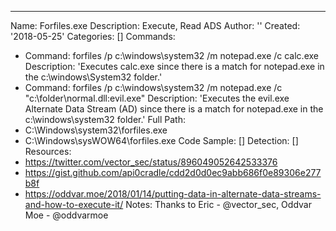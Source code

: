 ---
Name: Forfiles.exe
Description: Execute, Read ADS
Author: ''
Created: '2018-05-25'
Categories: []
Commands:
  - Command: forfiles /p c:\windows\system32 /m notepad.exe /c calc.exe
    Description: 'Executes calc.exe since there is a match for notepad.exe in the c:\\windows\\System32 folder.'
  - Command: forfiles /p c:\windows\system32 /m notepad.exe /c "c:\folder\normal.dll:evil.exe"
    Description: 'Executes the evil.exe Alternate Data Stream (AD) since there is a match for notepad.exe in the c:\\windows\\system32 folder.'
Full Path:
  - C:\Windows\system32\forfiles.exe
  - C:\Windows\sysWOW64\forfiles.exe
Code Sample: []
Detection: []
Resources:
  - https://twitter.com/vector_sec/status/896049052642533376
  - https://gist.github.com/api0cradle/cdd2d0d0ec9abb686f0e89306e277b8f
  - https://oddvar.moe/2018/01/14/putting-data-in-alternate-data-streams-and-how-to-execute-it/
Notes: Thanks to Eric - @vector_sec, Oddvar Moe - @oddvarmoe

